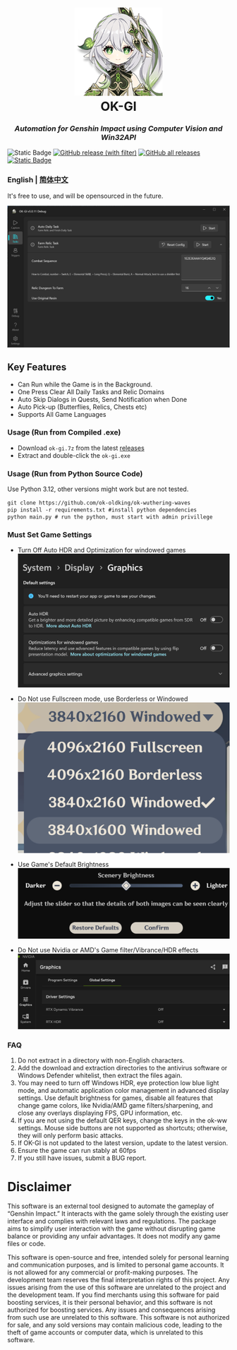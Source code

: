 <div align="center">
  <h1 align="center">
    <img src="icon.png" width="200"/>
    <br/>
      OK-GI
  </h1> 
<h3><i>Automation for Genshin Impact using Computer Vision and Win32API</i></h3>
</div>

![Static Badge](https://img.shields.io/badge/platfrom-Windows-blue?color=blue)
[![GitHub release (with filter)](https://img.shields.io/github/v/release/ok-oldking/ok-genshin-impact)](https://github.com/ok-oldking/ok-genshin-impact/releases)
[![GitHub all releases](https://img.shields.io/github/downloads/ok-oldking/ok-genshin-impact/total)](https://github.com/ok-oldking/ok-wuthering-waves/releases)
[![Static Badge](https://img.shields.io/badge/Discord-blue)](https://discord.gg/Q8utYcPQA3)

### English | [简体中文](README_cn.md)

It's free to use, and will be opensourced in the future.

![img_4.png](readmes/img_4.png)

## Key Features

* Can Run while the Game is in the Background.
* One Press Clear All Daily Tasks and Relic Domains
* Auto Skip Dialogs in Quests, Send Notification when Done
* Auto Pick-up (Butterflies, Relics, Chests etc)
* Supports All Game Languages

### Usage (Run from Compiled .exe)

* Download `ok-gi.7z` from the latest [releases](https://github.com/ok-oldking/ok-genshin-impact/releases)
* Extract and double-click the `ok-gi.exe`

### Usage (Run from Python Source Code)

Use Python 3.12, other versions might work but are not tested.

```
git clone https://github.com/ok-oldking/ok-wuthering-waves
pip install -r requirements.txt #install python dependencies
python main.py # run the python, must start with admin privillege
```

### Must Set Game Settings

* Turn Off Auto HDR and Optimization for windowed games
  ![img.png](readmes/img.png)

* Do Not use Fullscreen mode, use Borderless or Windowed
  ![img_1.png](readmes/img_1.png)

* Use Game's Default Brightness
  ![img_2.png](readmes/img_2.png)

* Do Not use Nvidia or AMD's Game filter/Vibrance/HDR effects
  ![img_3.png](readmes/img_3.png)

### FAQ

1. Do not extract in a directory with non-English characters.
2. Add the download and extraction directories to the antivirus software or Windows Defender whitelist, then extract the
   files again.
3. You may need to turn off Windows HDR, eye protection low blue light mode, and automatic application color management
   in advanced display settings. Use default brightness for games, disable all features that change game colors, like
   Nvidia/AMD game filters/sharpening, and close any overlays displaying FPS, GPU information, etc.
4. If you are not using the default QER keys, change the keys in the ok-ww settings. Mouse side buttons are not
   supported as shortcuts; otherwise, they will only perform basic attacks.
5. If OK-GI is not updated to the latest version, update to the latest version.
6. Ensure the game can run stably at 60fps
7. If you still have issues, submit a BUG report.

# Disclaimer

This software is an external tool designed to automate the gameplay of “Genshin Impact.” It interacts with the game
solely through the existing user interface and complies with relevant laws and regulations. The package aims to simplify
user interaction with the game without disrupting game balance or providing any unfair advantages. It does not modify
any game files or code.

This software is open-source and free, intended solely for personal learning and communication purposes, and is limited
to personal game accounts. It is not allowed for any commercial or profit-making purposes. The development team reserves
the final interpretation rights of this project. Any issues arising from the use of this software are unrelated to the
project and the development team. If you find merchants using this software for paid boosting services, it is their
personal behavior, and this software is not authorized for boosting services. Any issues and consequences arising from
such use are unrelated to this software. This software is not authorized for sale, and any sold versions may contain
malicious code, leading to the theft of game accounts or computer data, which is unrelated to this software.


